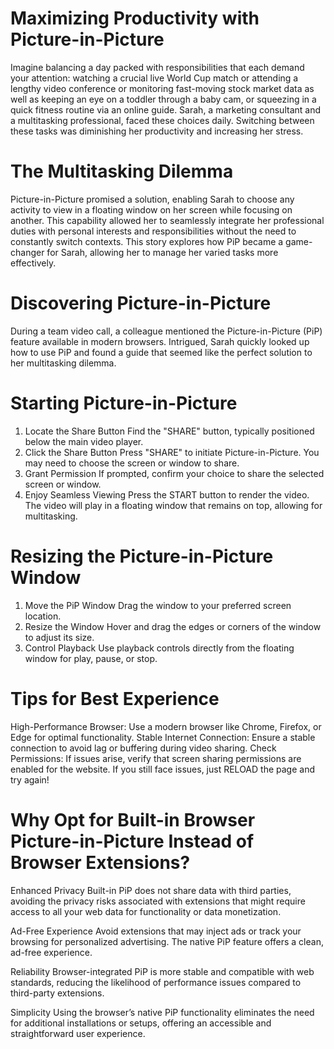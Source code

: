 # Maximizing Productivity with Picture-in-Picture
Imagine balancing a day packed with responsibilities that each demand your attention: watching a crucial live World Cup match or attending a lengthy video conference or monitoring fast-moving stock market data as well as keeping an eye on a toddler through a baby cam, or squeezing in a quick fitness routine via an online guide. Sarah, a marketing consultant and a multitasking professional, faced these choices daily. Switching between these tasks was diminishing her productivity and increasing her stress.

# The Multitasking Dilemma
Picture-in-Picture promised a solution, enabling Sarah to choose any activity to view in a floating window on her screen while focusing on another. This capability allowed her to seamlessly integrate her professional duties with personal interests and responsibilities without the need to constantly switch contexts. This story explores how PiP became a game-changer for Sarah, allowing her to manage her varied tasks more effectively.

# Discovering Picture-in-Picture
During a team video call, a colleague mentioned the Picture-in-Picture (PiP) feature available in modern browsers. Intrigued, Sarah quickly looked up how to use PiP and found a guide that seemed like the perfect solution to her multitasking dilemma.

# Starting Picture-in-Picture
1. Locate the Share Button
Find the "SHARE" button, typically positioned below the main video player.
2. Click the Share Button
Press "SHARE" to initiate Picture-in-Picture. You may need to choose the screen or window to share.
3. Grant Permission
If prompted, confirm your choice to share the selected screen or window.
4. Enjoy Seamless Viewing
Press the START button to render the video. The video will play in a floating window that remains on top, allowing for multitasking.

# Resizing the Picture-in-Picture Window
1. Move the PiP Window
Drag the window to your preferred screen location.
2. Resize the Window
Hover and drag the edges or corners of the window to adjust its size.
3. Control Playback
Use playback controls directly from the floating window for play, pause, or stop.

# Tips for Best Experience
High-Performance Browser: Use a modern browser like Chrome, Firefox, or Edge for optimal functionality.
Stable Internet Connection: Ensure a stable connection to avoid lag or buffering during video sharing.
Check Permissions: If issues arise, verify that screen sharing permissions are enabled for the website.
If you still face issues, just RELOAD the page and try again!

# Why Opt for Built-in Browser Picture-in-Picture Instead of Browser Extensions?
Enhanced Privacy
Built-in PiP does not share data with third parties, avoiding the privacy risks associated with extensions that might require access to all your web data for functionality or data monetization.

Ad-Free Experience
Avoid extensions that may inject ads or track your browsing for personalized advertising. The native PiP feature offers a clean, ad-free experience.

Reliability
Browser-integrated PiP is more stable and compatible with web standards, reducing the likelihood of performance issues compared to third-party extensions.

Simplicity
Using the browser’s native PiP functionality eliminates the need for additional installations or setups, offering an accessible and straightforward user experience.